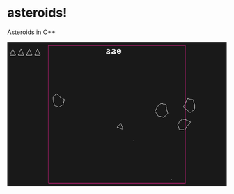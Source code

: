 # asteroids!
Asteroids in C++

![alt text](https://github.com/bparc/asteroids/blob/main/91210202023.png?raw=true)
